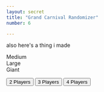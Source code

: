 ```yaml
---
layout: secret
title: "Grand Carnival Randomizer"
number: 6

---
```

also here's a thing i made  
<script src="{{ site.baseurl }}{% link assets/grandcarnivalrandomizer.js %}"> </script>
<div id="mediumDisplay">Medium</div>
<div id="largeDisplay">Large</div>
<div id="giantDisplay">Giant</div>

<button onclick="newQuote(2)">2 Players</button> <button onclick="newQuote(3)">3 Players</button> <button onclick="newQuote(4)">4 Players</button>